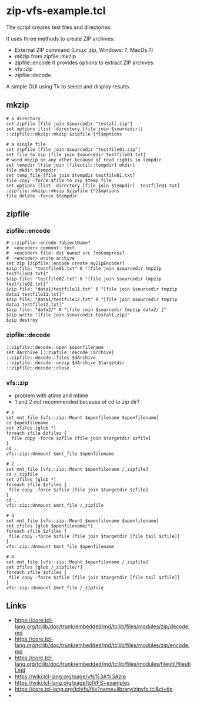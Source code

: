 # zip-vfs-example.tcl
The script creates test files and directories.

It uses three methods to create ZIP archives:
+ External ZIP command (Linux: zip, Windows: ?, MacOs:?)
+ mkzip from zipfile::mkzip
+ zipfile::encode
It provides options to extract ZIP archives:
+ vfs::zip
+ zipfile::decode

A simple GUI using Tk to select and display results.

## mkzip
```
# a directory
set zipfile [file join $sourcedir "testall.zip"]
set options [list -directory [file join $sourcedir]]
::zipfile::mkzip::mkzip $zipfile {*}$options
```
```
# a single file
set zipfile [file join $sourcedir "testfile01.zip"]
set file_to_zip [file join $sourcedir testfile01.txt]
# word mkzip or any other because of read rights in tempdir
set tempdir [file join [fileutil::tempdir] mkdir]
file mkdir $tempdir
set temp_file [file join $tempdir testfile01.txt]
file copy -force $file_to_zip $temp_file
set options [list -directory [file join $tempdir]  testfile01.txt]
:zipfile::mkzip::mkzip $zipfile {*}$options
file delete -force $tempdir
```

## zipfile
### zipfile::encode
```
# ::zipfile::encode ?objectName?
#  <encoder> comment: text
#  <encoder> file: dst owned src ?noCompress?
#  <encoder> write archive
set zip [zipfile::encode create myZipEncoder]
$zip file: "testfile01.txt" 0 "[file join $sourcedir tmpzip testfile01.txt]"
$zip file: "testfile02.txt" 0 "[file join $sourcedir tmpzip testfile02.txt]"
$zip file: "data1/testfile11.txt" 0 "[file join $sourcedir tmpzip data1 testfile11.txt]"
$zip file: "data1/testfile12.txt" 0 "[file join $sourcedir tmpzip data1 testfile12.txt]"
$zip file: "data2/" 0 "[file join $sourcedir tmpzip data2/ ]"
$zip write "[file join $sourcedir testall.zip]"
$zip destroy
```

### zipfile::decode
```
::zipfile::decode::open $openfilename
set dArchive [::zipfile::decode::archive]
::zipfile::decode::files $dArchive
::zipfile::decode::unzip $dArchive $targetdir
::zipfile::decode::close
```
### vfs::zip
+ problem with atime and mtime
+ 1 and 2 not recommended because of cd to zip dir?

```
# 1
set mnt_file [vfs::zip::Mount $openfilename $openfilename]
cd $openfilename
set zfiles [glob *]
foreach zfile $zfiles {
  file copy -force $zfile [file join $targetdir $zfile]
}
cd ..
vfs::zip::Unmount $mnt_file $openfilename
````
```
# 2
set mnt_file [vfs::zip::Mount $openfilename /_zipfile]
cd /_zipfile
set zfiles [glob *]
foreach zfile $zfiles {
 file copy -force $zfile [file join $targetdir $zfile]
}
cd ..
vfs::zip::Unmount $mnt_file /_zipfile
````
```
# 3
set mnt_file [vfs::zip::Mount $openfilename $openfilename]
set zfiles [glob $openfilename/*]
foreach zfile $zfiles {
 file copy -force $zfile [file join $targetdir [file tail $zfile]]
}
vfs::zip::Unmount $mnt_file $openfilename
````
```
# 4
set mnt_file [vfs::zip::Mount $openfilename /_zipfile]
set zfiles [glob /_zipfile/*]
foreach zfile $zfiles {
 file copy -force $zfile [file join $targetdir [file tail $zfile]]
}
vfs::zip::Unmount $mnt_file /_zipfile
````


## Links

+ https://core.tcl-lang.org/tcllib/doc/trunk/embedded/md/tcllib/files/modules/zip/decode.md
+ https://core.tcl-lang.org/tcllib/doc/trunk/embedded/md/tcllib/files/modules/zip/encode.md
+ https://core.tcl-lang.org/tcllib/doc/trunk/embedded/md/tcllib/files/modules/fileutil/fileutil.md
+ https://wiki.tcl-lang.org/page/vfs%3A%3Azip
+ https://wiki.tcl-lang.org/page/tclVFS+examples
+ https://core.tcl-lang.org/tclvfs/file?name=library/zipvfs.tcl&ci=tip
+ 
